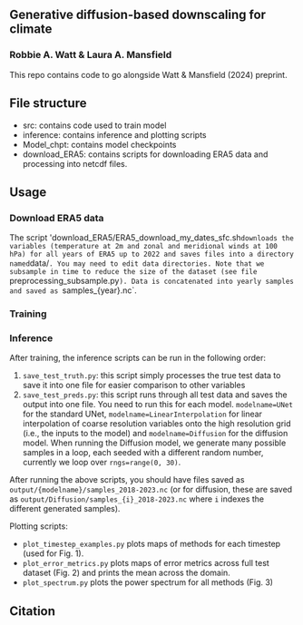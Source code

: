 ## Generative diffusion-based downscaling for climate
### Robbie A. Watt & Laura A. Mansfield

This repo contains code to go alongside Watt & Mansfield (2024) preprint. 


## File structure
* src: contains code used to train model
* inference: contains inference and plotting scripts 
* Model_chpt: contains model checkpoints
* download_ERA5: contains scripts for downloading ERA5 data and processing into netcdf files.

## Usage
### Download ERA5 data
The script 'download_ERA5/ERA5_download_my_dates_sfc.sh` downloads the variables (temperature at 2m and zonal and meridional winds at 100 hPa) for all years of ERA5 up to 2022 and saves files into a directory named `data/`. You may need to edit data directories. Note that we subsample in time to reduce the size of the dataset (see file `preprocessing_subsample.py`). Data is concatenated into yearly samples and saved as `samples_{year}.nc`. 

### Training

### Inference
After training, the inference scripts can be run in the following order:
1. `save_test_truth.py`: this script simply processes the true test data to save it into one file for easier comparison to other variables
2. `save_test_preds.py`: this script runs through all test data and saves the output into one file. You need to run this for each model. `modelname=UNet` for the standard UNet, `modelname=LinearInterpolation` for linear interpolation of coarse resolution variables onto the high resolution grid (i.e., the inputs to the model) and `modelname=Diffusion` for the diffusion model. When running the Diffusion model, we generate many possible samples in a loop, each seeded with a different random number, currently we loop over `rngs=range(0, 30)`.

After running the above scripts, you should have files saved as `output/{modelname}/samples_2018-2023.nc` (or for diffusion, these are saved as `output/Diffusion/samples_{i}_2018-2023.nc` where `i` indexes the different generated samples).

Plotting scripts:
* `plot_timestep_examples.py` plots maps of methods for each timestep (used for Fig. 1).
* `plot_error_metrics.py` plots maps of error metrics across full test dataset (Fig. 2) and prints the mean across the domain.
* `plot_spectrum.py` plots the power spectrum for all methods (Fig. 3)


## Citation



